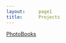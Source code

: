 ```yaml
---
layout:     page1
title:      Projects
---
```




[PhotoBooks](https://aroraakshit.github.io/adam-blog/)